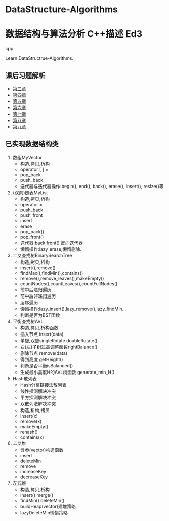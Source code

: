 # DataStructure-Algorithms
# 数据结构与算法分析 C++描述 Ed3
cpp  

Learn DataStructrue-Algorithms.

## 课后习题解析
- [第三章](https://github.com/VVZzzz/DataStructure-Algorithms/blob/master/ch3_test.md)
- [第四章](https://github.com/VVZzzz/DataStructure-Algorithms/blob/master/ch4_test.md)
- [第五章](https://github.com/VVZzzz/DataStructure-Algorithms/blob/master/ch4_test.md)
- [第六章](https://github.com/VVZzzz/DataStructure-Algorithms/blob/master/ch4_test.md)
- [第七章](https://github.com/VVZzzz/DataStructure-Algorithms/blob/master/ch4_test.md)
- [第八章](https://github.com/VVZzzz/DataStructure-Algorithms/blob/master/ch4_test.md)
- [第九章](https://github.com/VVZzzz/DataStructure-Algorithms/blob/master/ch4_test.md)

## 已实现数据结构类
1. 数组MyVector
   - 构造,拷贝,析构
   - operator [ ] = 
   - pop_back
   - push_back
   - 迭代器与迭代器操作:begin(), end(), back(), erase(), insert(), resize()等
2. (双向)链表MyList
   - 构造,拷贝,析构
   - operator =
   - push_back
   - push_front
   - insert
   - erase
   - pop_back()
   - pop_front()
   - 迭代器:back front() 反向迭代器
   - 懒惰操作:lazy_erase,懒惰删除.
3. 二叉查找树BinarySearchTree
   - 构造,拷贝,析构
   - insert(),remove()
   - findMax(),findMin(),contains()
   - remove(),remove_leaves(),makeEmpty()
   - countNodes(),countLeaves(),countFullNodes()
   - 前中后递归遍历
   - 前中后非递归遍历
   - 层序遍历
   - 懒惰操作:lazy_insert(),lazy_remove(),lazy_findMin...
   - 判断是否为BST函数
4. 平衡查找树AVL
   - 构造,拷贝,析构函数
   - 插入节点 insert(data)
   - 单旋,双旋singleRotate doubleRotate()
   - 右(左)子树过高调整函数rightBalance()
   - 删除节点 remove(data)
   - 得到高度 getHeight()
   - 判断是否平衡isBalanced()
   - 生成最小高度H的AVL树函数 generate_min_H()
5. Hash散列表
   - Hash分离链接法散列表
   - 线性探测解决冲突
   - 平方探测解决冲突
   - 双散列法解决冲突
   - 构造,析构,拷贝
   - insert(x)
   - remove(x)
   - makeEmpty()
   - rehash()
   - contains(x)
6. 二叉堆
   - 含参(vector)构造函数
   - insert
   - deleteMin
   - remove
   - increaseKey
   - decreaseKey
7. 左式堆
   - 构造,拷贝,析构
   - insert() merge()
   - findMin() deleteMin()
   - buildHeap(vector<T>)建堆策略
   - lazyDeleteMin懒惰策略